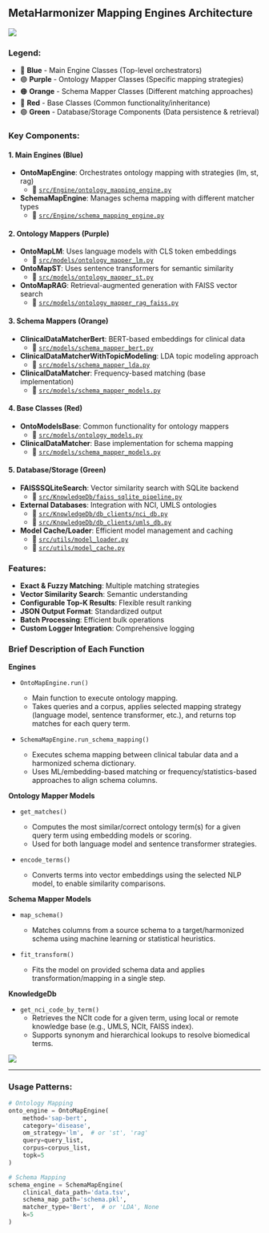## MetaHarmonizer Mapping Engines Architecture

<img src="https://github.com/shbrief/MetaHarmonizer/blob/main/Figures/MetaHarmonizer_All%20_%20Mermaid%20Chart-2025-07-03-210436.png" />

### Legend:
- 🔵 **Blue** - Main Engine Classes (Top-level orchestrators)
- 🟣 **Purple** - Ontology Mapper Classes (Specific mapping strategies)
- 🟠 **Orange** - Schema Mapper Classes (Different matching approaches)
- 🔴 **Red** - Base Classes (Common functionality/inheritance)
- 🟢 **Green** - Database/Storage Components (Data persistence & retrieval)

### Key Components:

#### 1. **Main Engines** (Blue)
- **OntoMapEngine**: Orchestrates ontology mapping with strategies (lm, st, rag)
  - 📁 [`src/Engine/ontology_mapping_engine.py`](src/Engine/ontology_mapping_engine.py)
- **SchemaMapEngine**: Manages schema mapping with different matcher types
  - 📁 [`src/Engine/schema_mapping_engine.py`](src/Engine/schema_mapping_engine.py)

#### 2. **Ontology Mappers** (Purple)
- **OntoMapLM**: Uses language models with CLS token embeddings
  - 📁 [`src/models/ontology_mapper_lm.py`](src/models/ontology_mapper_lm.py)
- **OntoMapST**: Uses sentence transformers for semantic similarity
  - 📁 [`src/models/ontology_mapper_st.py`](src/models/ontology_mapper_st.py)
- **OntoMapRAG**: Retrieval-augmented generation with FAISS vector search
  - 📁 [`src/models/ontology_mapper_rag_faiss.py`](src/models/ontology_mapper_rag_faiss.py)

#### 3. **Schema Mappers** (Orange)
- **ClinicalDataMatcherBert**: BERT-based embeddings for clinical data
  - 📁 [`src/models/schema_mapper_bert.py`](src/models/schema_mapper_bert.py)
- **ClinicalDataMatcherWithTopicModeling**: LDA topic modeling approach
  - 📁 [`src/models/schema_mapper_lda.py`](src/models/schema_mapper_lda.py)
- **ClinicalDataMatcher**: Frequency-based matching (base implementation)
  - 📁 [`src/models/schema_mapper_models.py`](src/models/schema_mapper_models.py)

#### 4. **Base Classes** (Red)
- **OntoModelsBase**: Common functionality for ontology mappers
  - 📁 [`src/models/ontology_models.py`](src/models/ontology_models.py)
- **ClinicalDataMatcher**: Base implementation for schema mapping
  - 📁 [`src/models/schema_mapper_models.py`](src/models/schema_mapper_models.py)

#### 5. **Database/Storage** (Green)
- **FAISSSQLiteSearch**: Vector similarity search with SQLite backend
  - 📁 [`src/KnowledgeDb/faiss_sqlite_pipeline.py`](src/KnowledgeDb/faiss_sqlite_pipeline.py)
- **External Databases**: Integration with NCI, UMLS ontologies
  - 📁 [`src/KnowledgeDb/db_clients/nci_db.py`](src/KnowledgeDb/db_clients/nci_db.py)
  - 📁 [`src/KnowledgeDb/db_clients/umls_db.py`](src/KnowledgeDb/db_clients/umls_db.py)
- **Model Cache/Loader**: Efficient model management and caching
  - 📁 [`src/utils/model_loader.py`](src/utils/model_loader.py)
  - 📁 [`src/utils/model_cache.py`](src/utils/model_cache.py)

### Features:
- **Exact & Fuzzy Matching**: Multiple matching strategies
- **Vector Similarity Search**: Semantic understanding
- **Configurable Top-K Results**: Flexible result ranking
- **JSON Output Format**: Standardized output
- **Batch Processing**: Efficient bulk operations
- **Custom Logger Integration**: Comprehensive logging

### Brief Description of Each Function

**Engines**

- `OntoMapEngine.run()`
  - Main function to execute ontology mapping.
  - Takes queries and a corpus, applies selected mapping strategy (language model, sentence transformer, etc.), and returns top matches for each query term.

- `SchemaMapEngine.run_schema_mapping()`
  - Executes schema mapping between clinical tabular data and a harmonized schema dictionary.
  - Uses ML/embedding-based matching or frequency/statistics-based approaches to align schema columns.

**Ontology Mapper Models**

- `get_matches()`
  - Computes the most similar/correct ontology term(s) for a given query term using embedding models or scoring.
  - Used for both language model and sentence transformer strategies.

- `encode_terms()`
  - Converts terms into vector embeddings using the selected NLP model, to enable similarity comparisons.

**Schema Mapper Models**

- `map_schema()`
  - Matches columns from a source schema to a target/harmonized schema using machine learning or statistical heuristics.

- `fit_transform()`
  - Fits the model on provided schema data and applies transformation/mapping in a single step.

**KnowledgeDb**

- `get_nci_code_by_term()`
  - Retrieves the NCIt code for a given term, using local or remote knowledge base (e.g., UMLS, NCIt, FAISS index).
  - Supports synonym and hierarchical lookups to resolve biomedical terms.

<img src="https://github.com/shbrief/MetaHarmonizer/blob/main/Figures/MetaHarmonizer%20-%20Architecture.png" />

---

### Usage Patterns:
```python
# Ontology Mapping
onto_engine = OntoMapEngine(
    method='sap-bert',
    category='disease',
    om_strategy='lm',  # or 'st', 'rag'
    query=query_list,
    corpus=corpus_list,
    topk=5
)

# Schema Mapping  
schema_engine = SchemaMapEngine(
    clinical_data_path='data.tsv',
    schema_map_path='schema.pkl',
    matcher_type='Bert',  # or 'LDA', None
    k=5
)
```

